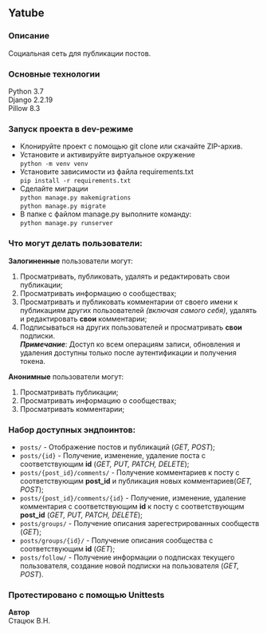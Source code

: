 ## Yatube
### Описание 
Cоциальная сеть для публикации постов.
### Основные технологии
Python 3.7  
Django 2.2.19   
Pillow 8.3
### Запуск проекта в dev-режиме 
- Клонируйте проект с помощью git clone или скачайте ZIP-архив.
- Установите и активируйте виртуальное окружение  
``` python -m venv venv ```
- Установите зависимости из файла requirements.txt  
``` pip install -r requirements.txt ```
- Сделайте миграции  
``` python manage.py makemigrations ```  
``` python manage.py migrate ```
- В папке с файлом manage.py выполните команду:  
``` python manage.py runserver ```

### Что могут делать пользователи:

**Залогиненные** пользователи могут:
1. Просматривать, публиковать, удалять и редактировать свои публикации;
2. Просматривать информацию о сообществах;
3. Просматривать и публиковать комментарии от своего имени к публикациям других пользователей *(включая самого себя)*, удалять и редактировать **свои** комментарии;
4. Подписываться на других пользователей и просматривать **свои** подписки.<br/>
***Примечание***: Доступ ко всем операциям записи, обновления и удаления доступны только после аутентификации и получения токена.

**Анонимные** пользователи могут:
1. Просматривать публикации;
2. Просматривать информацию о сообществах;
3. Просматривать комментарии;

### **Набор доступных эндпоинтов**:
* ```posts/``` - Отображение постов и публикаций (_GET, POST_);
* ```posts/{id}``` - Получение, изменение, удаление поста с соответствующим **id** (_GET, PUT, PATCH, DELETE_);
* ```posts/{post_id}/comments/``` - Получение комментариев к посту с соответствующим **post_id** и публикация новых комментариев(_GET, POST_);
* ```posts/{post_id}/comments/{id}``` - Получение, изменение, удаление комментария с соответствующим **id** к посту с соответствующим **post_id** (_GET, PUT, PATCH, DELETE_);
* ```posts/groups/``` - Получение описания зарегестрированных сообществ (_GET_);
* ```posts/groups/{id}/``` - Получение описания сообщества с соответствующим **id** (_GET_);
* ```posts/follow/``` - Получение информации о подписках текущего пользователя, создание новой подписки на пользователя (_GET, POST_).<br/>


### Протестировано с помощью Unittests
**Автор**  
Стацюк В.Н.

